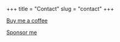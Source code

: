 +++
title = "Contact"
slug = "contact"
+++

[Buy me a coffee ](https://buymeacoffee.com/perfectbeliever)

[Sponsor me](https://github.com/sponsors/peRFectBeliever)
